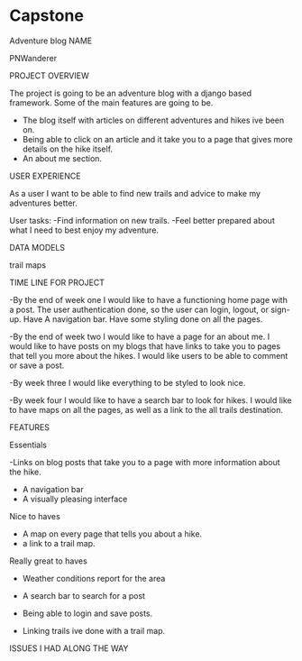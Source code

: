 # Capstone
Adventure blog
NAME

PNWanderer

PROJECT OVERVIEW

The project is going to be an adventure blog with a django based framework. Some of the main features are going to be. 


- The blog itself with articles on different adventures and hikes ive been on.
- Being able to click on an article and it take you to a page that gives more details on the hike itself. 
- An about me section.


USER EXPERIENCE 

As a user I want to be able to find new trails and advice to make my adventures better.

User tasks:
-Find information on new trails.
-Feel better prepared about what I need to best enjoy my adventure.

DATA MODELS

trail maps


TIME LINE FOR PROJECT

-By the end of week one I would like to have a functioning home page with a post. The user authentication done, so the user can login, logout, or sign-up. Have A navigation bar. Have some styling done on all the pages.

-By the end of week two I would like to have a page for an about me. 
I would like to have posts on my blogs that have links to take you to pages that tell you more about the hikes.
I would like users to be able to comment or save a post. 

-By week three 
I would like everything to be styled to look nice. 

-By week four I would like to have a search bar to look for hikes. 
I would like to have maps on all the pages, as well as a link to the all trails destination.


FEATURES

Essentials 

-Links on blog posts that take you to a page with more information about the hike.
- A navigation bar
- A visually pleasing interface


Nice to haves

- A map on every page that tells you about a hike.
- a link to a trail map. 


Really great to haves 

- Weather conditions report for the area
- A search bar to search for a post
- Being able to login and save posts.


- Linking trails ive done with a trail map.




ISSUES I HAD ALONG THE WAY



